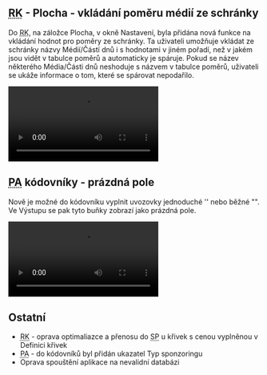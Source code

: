 ﻿---
categories: [fenix]
layout: fenix
---
## <abbr title="Reachové křivky">RK</abbr> - Plocha - vkládání poměru médií ze schránky
Do <abbr title="Reachové křivky">RK</abbr>, na záložce Plocha, v okně Nastavení, byla přidána nová funkce na vkládání hodnot pro poměry ze schránky. Ta uživateli umožňuje vkládat ze schránky názvy Médií/Částí dnů i s hodnotami v jiném pořadí, než v jakém jsou vidět v tabulce poměrů a automaticky je spáruje. Pokud se název některého Média/Části dnů neshoduje s názvem v tabulce poměrů, uživateli se ukáže informace o tom, které se spárovat nepodařilo.

<video src="{{site.url}}/data/rkplochavkladanizeschranky.mp4" type="video/mp4" controls>RK -Plocha - Nastavení</video>

## <abbr title="Postanalýza">PA</abbr> kódovníky - prázdná pole 
Nově je možné do kódovníku vyplnit uvozovky jednoduché '' nebo běžné "". Ve Výstupu se pak tyto buňky zobrazí jako prázdná pole.
 
 <video src="{{site.url}}/data/prazdnekodovniky.mp4" type="video/mp4" controls>Prázdné kódovníky</video>
 
## Ostatní
<ul>
<li><abbr title="Reachové křivky">RK</abbr> - oprava optimaliazce a přenosu do <abbr title="Strategický plán">SP</abbr> u křivek s cenou vyplněnou v Definici křivek</li>
<li><abbr title="Postanalýza">PA</abbr> - do kódovníků byl přidán ukazatel Typ sponzoringu</li>
<li>Oprava spouštění aplikace na nevalidní databázi</li>
</ul>






 
